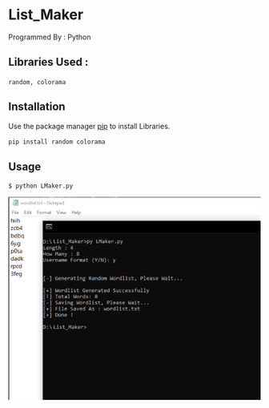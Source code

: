 # List_Maker

Programmed By : Python
## Libraries Used :
```random, colorama```

## Installation
Use the package manager [pip](https://pip.pypa.io/en/stable/) to install Libraries.

```bash
pip install random colorama
```


## Usage
```bash
$ python LMaker.py
```
![](https://github.com/JUSTSAIF/List_Maker/blob/master/screen.png?raw=true)
